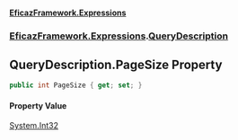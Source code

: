 #### [EficazFramework.Expressions](EficazFrameworkExpressions.md 'EficazFramework Expressions')
### [EficazFramework.Expressions](EficazFrameworkExpressions.md#EficazFramework.Expressions 'EficazFramework.Expressions').[QueryDescription](EficazFramework.Expressions/QueryDescription.md 'EficazFramework.Expressions.QueryDescription')

## QueryDescription.PageSize Property

```csharp
public int PageSize { get; set; }
```

#### Property Value
[System.Int32](https://docs.microsoft.com/en-us/dotnet/api/System.Int32 'System.Int32')
